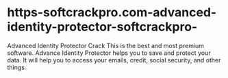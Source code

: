 # https-softcrackpro.com-advanced-identity-protector-softcrackpro-
Advanced Identity Protector Crack This is the best and most premium software. Advance Identity Protector helps you to save and protect your data. It will help you to access your emails, credit, social security, and other things. 
